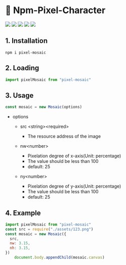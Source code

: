 # 🚀 Npm-Pixel-Character

<div>
  <img src="https://img.shields.io/github/languages/top/fengtianxi001/Npm-Pixel-Mosaic">
  <img src="https://travis-ci.org/boennemann/badges.svg?branch=master">
  <img src="https://img.shields.io/github/issues/fengtianxi001/Npm-Pixel-Mosaic">
  <img src="https://img.shields.io/github/forks/fengtianxi001/Npm-Pixel-Mosaic">
  <img src="https://img.shields.io/github/stars/fengtianxi001/Npm-Pixel-Mosaic">
</div>


## 1. Installation
```shell
npm i pixel-mosaic
```

## 2. Loading
```javascript
import pixelMosaic from "pixel-mosaic"
```

## 3. Usage
```javascript
const mosaic = new Mosaic(options)
```
- options 
	- src \<string\>\<required\>
	  - The resource address of the image

	- nw\<number\>
	  - Pixelation degree of x-axis(Unit: percentage)
	  - The value should be less than 100
	  - default: 25

	- ny<number\>
	    - Pixelation degree of y-axis(Unit: percentage)
	  - The value should be less than 100
	  - default: 25


## 4. Example
```javascript
import pixelMosaic from "pixel-mosaic"
const src = require("./assets/123.png")
const mosaic = new Mosaic({
  src,
  nw: 3.15,
  nh: 3.15,
})
    document.body.appendChild(mosaic.canvas)
```




